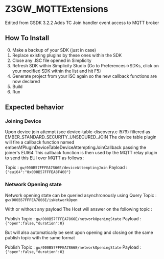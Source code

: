 # Z3GW_MQTTExtensions

Edited from GSDK 3.2.2
Adds TC Join handler event access to MQTT broker

## How To Install
0. Make a backup of your SDK (just in case)
1. Replace existing plugins by these ones within the SDK
2. Close any .ISC file opened in Simplicity
3. Refresh SDK within Simplicity Studio (Go to Preferences->SDKs, click on your modified SDK within the list and hit F5)
4. Generate project from your ISC again so the new callback functions are now declared
5. Build
6. Run

## Expected behavior
### Joining Device
Upon device join attempt (see device-table-discovery.c l579) filtered as EMBER_STANDARD_SECURITY_UNSECURED_JOIN
The device table plugin will fire a callback function named emberAfPluginDeviceTableDeviceAttemptingJoinCallback passing the joiner's EUI64
This callback function is then used by the MQTT relay plugin to send this EUI over MQTT as follows :

Topic : `gw/000B57FFFEA7866E/deviceAttemptingJoin`
Payload : `{"eui64":"0x000B57FFFEA8F460"}`


### Network Opening state
Network opening state can be queried asynchronously using 
Query Topic : `gw/000B57FFFEA7866E/isNetworkOpen`

With or without any payload
The Host will answer on the following topic :

Publish Topic : `gw/000B57FFFEA7866E/networkOpeningState`
Payload : `{"open":false,"duration":0}`


But will also automatically be sent upon opening and closing on the same publish topic with the same format

Publish Topic : `gw/000B57FFFEA7866E/networkOpeningState`
Payload : `{"open":false,"duration":0}`

